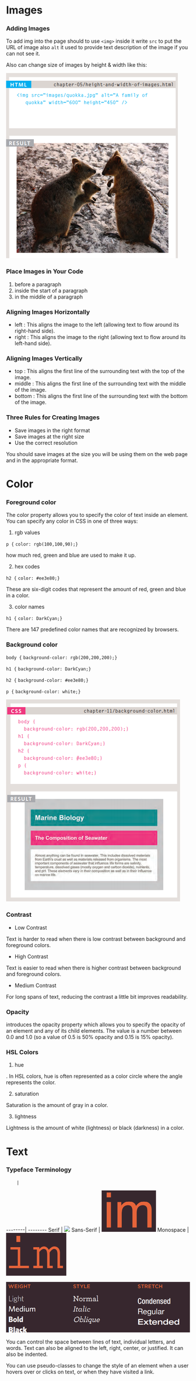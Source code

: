 # Images

### Adding Images

To add img into the page should to use `<img>` inside it write `src` to put the URL of image
also `alt` it used to provide text description of the image if you can not see it.

Also can change size of images by height & width like this:

![img](imgs/img.PNG)

### Place Images in Your Code

1. before a paragraph
2. inside the start of a paragraph
3. in the middle of a paragraph

### Aligning Images Horizontally

- left : This aligns the image to the left (allowing text to flow around its right-hand side).
- right : This aligns the image to the right (allowing text to flow around its left-hand side).

### Aligning Images Vertically

- top : This aligns the first line of the surrounding text with the top of the image.
- middle : This aligns the first line of the surrounding text with the middle of the image.
- bottom : This aligns the first line of the surrounding text with the bottom of the image.

### Three Rules for Creating Images

- Save images in the right format
- Save images at the right size
- Use the correct resolution

You should save images at the size you will be using them on the web page and in the appropriate format.


# Color

### Foreground color

The color property allows you to specify the color of text inside
an element. You can specify any color in CSS in one of three ways:

1. rgb values

`p {`
`color: rgb(100,100,90);}`

 how much red, green and blue are used to make it up.

2. hex codes

`h2 {`
`color: #ee3e80;}`

These are six-digit codes that represent the amount of red,
green and blue in a color.

3. color names

`h1 {`
`color: DarkCyan;}`

There are 147 predefined color names that are recognized
by browsers.


### Background color

`body {`
`background-color: rgb(200,200,200);}`

`h1 {`
`background-color: DarkCyan;}`

`h2 {`
`background-color: #ee3e80;}`

`p {`
`background-color: white;}`

![](imgs/background.PNG)

### Contrast

- Low Contrast

Text is harder to read when there is low contrast between
background and foreground colors.

- High Contrast

Text is easier to read when there is higher contrast between
background and foreground colors.

- Medium Contrast

For long spans of text, reducing the contrast a little bit improves
readability.

### Opacity

introduces the opacity property which allows you to
specify the opacity of an element and any of its child elements.
The value is a number between 0.0 and 1.0 (so a value of 0.5
is 50% opacity and 0.15 is 15% opacity).

### HSL Colors

1. hue

. In HSL colors, hue is often
represented as a color circle
where the angle represents the
color.

2. saturation

Saturation is the amount of
gray in a color.

3. lightness

Lightness is the amount of
white (lightness) or black
(darkness) in a color.


# Text

### Typeface Terminology

        |        
--------| --------
Serif | ![](imgs/img2/PNG)
Sans-Serif | ![](imgs/img3.PNG)
Monospace | ![](imgs/img4.PNG)

![](imgs/img5.PNG)

You can control the space between lines of text, individual letters, and words. Text can also be aligned
to the left, right, center, or justified. It can also be indented.

You can use pseudo-classes to change the style of an element when a user hovers over or clicks on text, or
when they have visited a link.